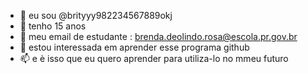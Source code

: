 - 👋 eu sou @brityyy982234567889okj
- 👀 tenho  15 anos 
- 🌱 meu email de estudante : brenda.deolindo.rosa@escola.pr.gov.br
- 💞️ estou interessada em aprender esse programa github 
- 📫 e è isso que eu quero aprender para utiliza-lo no mmeu futuro 

<!---
brityyy982234567889okj/brityyy982234567889okj is a ✨ special ✨ repository because its `README.md` (this file) appears on your GitHub profile.
You can click the Preview link to take a look at your changes.
--->
